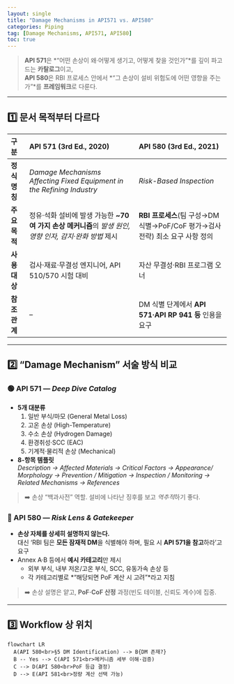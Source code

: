 ```yaml
---
layout: single
title: "Damage Mechanisms in API571 vs. API580"
categories: Piping
tag: [Damage Mechanisms, API571, API580]
toc: true
---
```


> **API 571**은 *“어떤 손상이 왜·어떻게 생기고, 어떻게 찾을 것인가”*를 깊이 파고드는 **카탈로그**이고,  
> **API 580**은 RBI 프로세스 안에서 *“그 손상이 설비 위험도에 어떤 영향을 주는가”*를 **프레임워크**로 다룬다.

---

## 1️⃣ 문서 목적부터 다르다

| 구분          | API 571 (3rd Ed., 2020)                                      | API 580 (3rd Ed., 2021)                                      |
| :------------ | :----------------------------------------------------------- | :----------------------------------------------------------- |
| **정식 명칭** | *Damage Mechanisms Affecting Fixed Equipment in the Refining Industry* | *Risk-Based Inspection*                                      |
| **주요 목적** | 정유·석화 설비에 발생 가능한 **~70 여 가지 손상 메커니즘**의 _발생 원인, 영향 인자, 감지·완화 방법_ 제시 | **RBI 프로세스**(팀 구성→DM 식별→PoF/CoF 평가→검사전략) 최소 요구 사항 정의 |
| **사용 대상** | 검사·재료·무결성 엔지니어, API 510/570 시험 대비             | 자산 무결성·RBI 프로그램 오너                                |
| **참조 관계** | –                                                            | DM 식별 단계에서 **API 571·API RP 941 등** 인용을 요구 |

---

## 2️⃣ “Damage Mechanism” 서술 방식 비교

### 🟢 API 571 ― *Deep Dive Catalog*

- **5개 대분류**  
  1. 일반 부식/마모 (General Metal Loss)  
  2. 고온 손상 (High-Temperature)  
  3. 수소 손상 (Hydrogen Damage)  
  4. 환경취성·SCC (EAC)  
  5. 기계적·물리적 손상 (Mechanical) 
- **8-항목 템플릿**  
  _Description → Affected Materials → Critical Factors → Appearance/ Morphology → Prevention / Mitigation → Inspection / Monitoring → Related Mechanisms → References_

> ➡️ 손상 “백과사전” 역할. 설비에 나타난 징후를 보고 *역추적*하기 좋다.

### 🔵 API 580 ― *Risk Lens & Gatekeeper*

- **손상 자체를 상세히 설명하지 않는다.**  
  대신 ‘RBI 팀은 **모든 잠재적 DM**을 식별해야 하며, 필요 시 **API 571을 참고**하라’고 요구 
- Annex A·B 등에서 **예시 카테고리**만 제시  
  - 외부 부식, 내부 저온/고온 부식, SCC, 유동가속 손상 등  
  - 각 카테고리별로 *“해당되면 PoF 계산 시 고려”*라고 지침

> ➡️ 손상 설명은 얕고, **PoF·CoF 산정** 과정(빈도 테이블, 신뢰도 계수)에 집중.

---

## 3️⃣ Workflow 상 위치

```mermaid
flowchart LR
  A(API 580<br>§5 DM Identification) --> B{DM 존재?}
  B -- Yes --> C(API 571<br>메커니즘 세부 이해·검증)
  C --> D(API 580<br>PoF 등급 결정)
  D --> E(API 581<br>정량 계산 선택 가능)
  ```